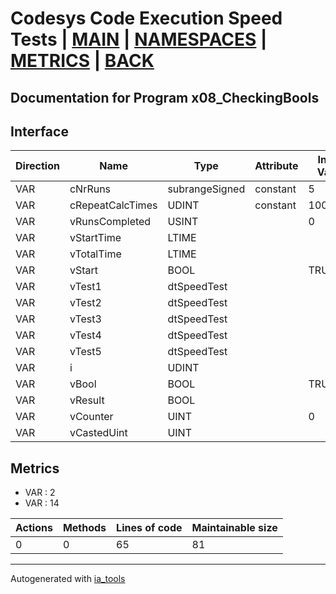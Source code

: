 # Codesys Code Execution Speed Tests | [MAIN] | [NAMESPACES] | [METRICS] | [BACK]  

## Documentation for Program x08_CheckingBools  

## Interface  

| Direction | Name | Type | Attribute | Initial Value | Documentation |
| --------- | ---- | ---- | --------- | ------------- | ------------- |
| VAR | cNrRuns | subrangeSigned | constant | 5 |  |  
| VAR | cRepeatCalcTimes | UDINT | constant | 1000000 | 1 Million times |  
| VAR | vRunsCompleted | USINT |  | 0 |  |  
| VAR | vStartTime | LTIME |  |  |  |  
| VAR | vTotalTime | LTIME |  |  |  |  
| VAR | vStart | BOOL |  | TRUE |  |  
| VAR | vTest1 | dtSpeedTest |  |  |  |  
| VAR | vTest2 | dtSpeedTest |  |  |  |  
| VAR | vTest3 | dtSpeedTest |  |  |  |  
| VAR | vTest4 | dtSpeedTest |  |  |  |  
| VAR | vTest5 | dtSpeedTest |  |  |  |  
| VAR | i | UDINT |  |  |  |  
| VAR | vBool | BOOL |  | TRUE | Test vars |  
| VAR | vResult | BOOL |  |  |  |  
| VAR | vCounter | UINT |  | 0 |  |  
| VAR | vCastedUint | UINT |  |  |  |  


## Metrics  

- VAR : 2
- VAR : 14

| Actions | Methods | Lines of code | Maintainable size |
| ------- | ------- | ------------- | ----------------- |
| 0 | 0 | 65 | 81 |

---
Autogenerated with [ia_tools](https://github.com/tkucic/ia_tools)  

[MAIN]: ../../../../index.md
[NAMESPACES]: ../../nsList.md
[METRICS]: ../../../metrics.md
[BACK]: ../nsMain.md

